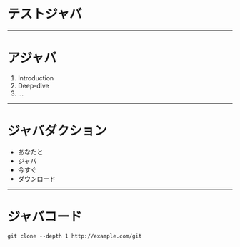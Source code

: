 # テストジャバ

---

# アジャバ

1. Introduction
2. Deep-dive
3. ...

---

# ジャバダクション

* あなたと
* ジャバ
* 今すぐ
* ダウンロード

---

# ジャバコード

    git clone --depth 1 http://example.com/git
